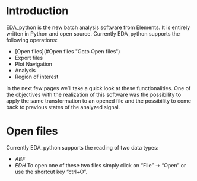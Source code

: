 # Introduction

EDA_python is the new batch analysis software from Elements. It is entirely written in Python and open source.
Currently EDA_python supports the following operations: 
* [Open files](#Open files "Goto Open files")
* Export files
* Plot Navigation
* Analysis
* Region of interest

In the next few pages we’ll take a quick look at these functionalities.
One of the objectives with the realization of this software was the possibility to apply the same transformation to an opened file and the possibility to come back to previous states of the analyzed signal.

# Open files

Currently EDA_python supports the reading of two data types:
* *ABF*
* *EDH*
To open one of these two files simply click on “File” → “Open”  or use the shortcut key “ctrl+O”.
